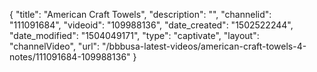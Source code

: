 {
    "title": "American Craft Towels",
    "description": "",
    "channelid": "111091684",
    "videoid": "109988136",
    "date_created": "1502522244",
    "date_modified": "1504049171",
    "type": "captivate",
    "layout": "channelVideo",
    "url": "\/bbbusa-latest-videos\/american-craft-towels-4-notes\/111091684-109988136"
}